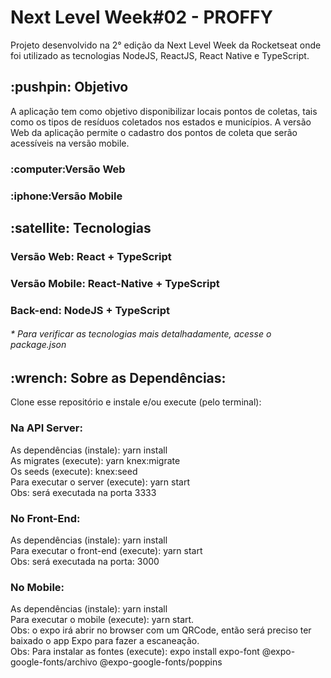 # Next Level Week#02 - PROFFY


Projeto desenvolvido na 2° edição da Next Level Week da Rocketseat onde foi utilizado as tecnologias NodeJS, ReactJS, React Native e TypeScript.

<h2><strong>:pushpin: Objetivo</strong></h2>

A aplicação tem como objetivo disponibilizar locais pontos de coletas, tais como os tipos de resíduos coletados nos estados e municípios. A versão Web da aplicação permite o cadastro dos pontos de coleta que serão acessíveis na versão mobile.

<h3>:computer:Versão Web</h3>


<h3>:iphone:Versão Mobile</h3>



<h2><strong>:satellite: Tecnologias</strong></h2>
<h3>Versão Web: React + TypeScript</h3>

<h3>Versão Mobile: React-Native + TypeScript</h3>

<h3>Back-end: NodeJS + TypeScript</h3>


<h6>* Para verificar as tecnologias mais detalhadamente, acesse o package.json</h6>


<h2>:wrench: Sobre as Dependências:</h2>
Clone esse repositório e instale e/ou execute (pelo terminal):

<h3> Na API Server: </h3>

As dependências (instale): yarn install <br>
As migrates (execute): yarn knex:migrate <br>
Os seeds (execute):  knex:seed <br>
Para executar o server (execute): yarn start <br>
Obs: será executada na porta 3333


<h3> No Front-End: </h3>
As dependências (instale): yarn install <br>
Para executar o front-end (execute):  yarn start <br>
Obs: será executada na porta: 3000


<h3> No Mobile: </h3>
As dependências (instale): yarn install <br>
Para executar o mobile (execute):  yarn start. <br>
Obs: o expo irá abrir no browser com um QRCode, então será preciso ter baixado o app Expo para fazer a escaneação. <br>
Obs: Para instalar as fontes (execute): expo install expo-font @expo-google-fonts/archivo @expo-google-fonts/poppins

